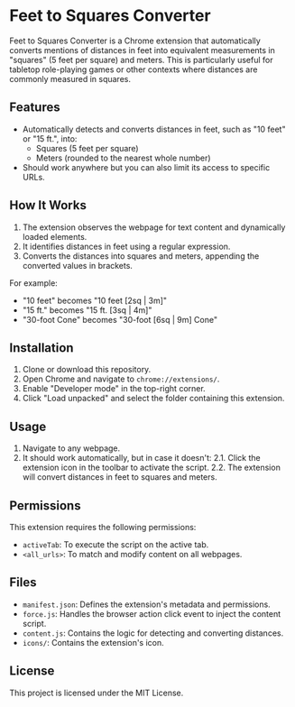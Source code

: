 # Feet to Squares Converter

Feet to Squares Converter is a Chrome extension that automatically converts mentions of distances in feet into equivalent measurements in "squares" (5 feet per square) and meters. This is particularly useful for tabletop role-playing games or other contexts where distances are commonly measured in squares.

## Features

- Automatically detects and converts distances in feet, such as "10 feet" or "15 ft.", into:
  - Squares (5 feet per square)
  - Meters (rounded to the nearest whole number)
- Should work anywhere but you can also limit its access to specific URLs.

## How It Works

1. The extension observes the webpage for text content and dynamically loaded elements.
2. It identifies distances in feet using a regular expression.
3. Converts the distances into squares and meters, appending the converted values in brackets.

For example:

- "10 feet" becomes "10 feet [2sq | 3m]"
- "15 ft." becomes "15 ft. [3sq | 4m]"
- "30-foot Cone" becomes "30-foot [6sq | 9m] Cone"

## Installation

1. Clone or download this repository.
2. Open Chrome and navigate to `chrome://extensions/`.
3. Enable "Developer mode" in the top-right corner.
4. Click "Load unpacked" and select the folder containing this extension.

## Usage

1. Navigate to any webpage.
2. It should work automatically, but in case it doesn't:
   2.1. Click the extension icon in the toolbar to activate the script.
   2.2. The extension will convert distances in feet to squares and meters.

## Permissions

This extension requires the following permissions:

- `activeTab`: To execute the script on the active tab.
- `<all_urls>`: To match and modify content on all webpages.

## Files

- `manifest.json`: Defines the extension's metadata and permissions.
- `force.js`: Handles the browser action click event to inject the content script.
- `content.js`: Contains the logic for detecting and converting distances.
- `icons/`: Contains the extension's icon.

## License

This project is licensed under the MIT License.
